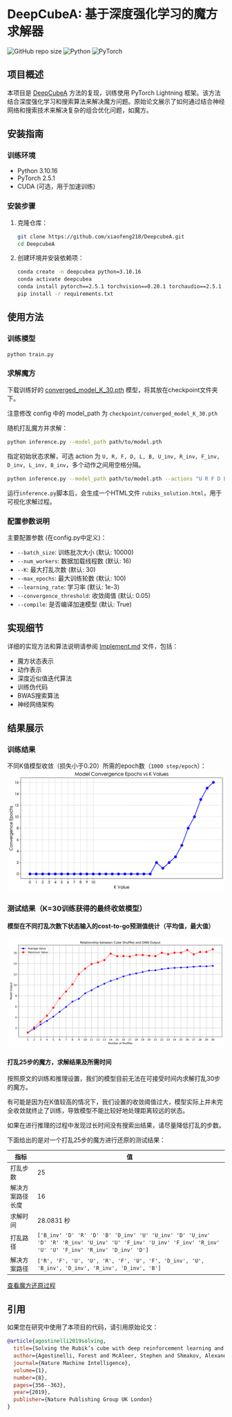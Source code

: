 # DeepCubeA: 基于深度强化学习的魔方求解器

![GitHub repo size](https://img.shields.io/github/repo-size/xiaofeng218/DeepcubeA)
![Python](https://img.shields.io/badge/python-3.10%2B-blue)
![PyTorch](https://img.shields.io/badge/pytorch-2.0%2B-orange)

## 项目概述

本项目是 [DeepCubeA](https://cse.sc.edu/~foresta/assets/files/SolvingTheRubiksCubeWithDeepReinforcementLearningAndSearch_Final.pdf) 方法的复现，训练使用 PyTorch Lightning 框架。该方法结合深度强化学习和搜索算法来解决魔方问题。原始论文展示了如何通过结合神经网络和搜索技术来解决复杂的组合优化问题，如魔方。

## 安装指南

### 训练环境

- Python 3.10.16
- PyTorch 2.5.1
- CUDA (可选，用于加速训练)

### 安装步骤

1. 克隆仓库：

   ```bash
   git clone https://github.com/xiaofeng218/DeepcubeA.git
   cd DeepcubeA
   ```

2. 创建环境并安装依赖项：

   ```bash
   conda create -n deepcubea python=3.10.16
   conda activate deepcubea
   conda install pytorch==2.5.1 torchvision==0.20.1 torchaudio==2.5.1 pytorch-cuda=12.1 -c pytorch -c nvidia
   pip install -r requirements.txt
   ```

## 使用方法

### 训练模型

```bash
python train.py
```

### 求解魔方

下载训练好的 [converged_model_K_30.pth](https://drive.google.com/file/d/1eb1SCPS4v-6LkPokrgWh0xfh6GcV_F_a/view?usp=drive_link) 模型，将其放在checkpoint文件夹下。

注意修改 config 中的 model_path 为 `checkpoint/converged_model_K_30.pth`

随机打乱魔方并求解：

```bash
python inference.py --model_path path/to/model.pth
```

指定初始状态求解，可选 action 为 `U, R, F, D, L, B, U_inv, R_inv, F_inv, D_inv, L_inv, B_inv`，多个动作之间用空格分隔。

```bash
python inference.py --model_path path/to/model.pth --actions "U R F D L_inv B_inv"
```

运行`inference.py`脚本后，会生成一个HTML文件 `rubiks_solution.html`，用于可视化求解过程。

### 配置参数说明

主要配置参数 (在config.py中定义)：

- `--batch_size`: 训练批次大小 (默认: 10000)
- `--num_workers`: 数据加载线程数 (默认: 16)
- `--K`: 最大打乱次数 (默认: 30)
- `--max_epochs`: 最大训练轮数 (默认: 100)
- `--learning_rate`: 学习率 (默认: 1e-3)
- `--convergence_threshold`: 收敛阈值 (默认: 0.05)
- `--compile`: 是否编译加速模型 (默认: True)

## 实现细节

详细的实现方法和算法说明请参阅 [Implement.md](Implement.md) 文件，包括：

- 魔方状态表示
- 动作表示
- 深度近似值迭代算法
- 训练伪代码
- BWAS搜索算法
- 神经网络架构

## 结果展示

### 训练结果

不同K值模型收敛（损失小于0.20）所需的epoch数（`1000 step/epoch`）：
  ![k_convergence_epochs](assets/k_convergence_epochs.png)

### 测试结果（K=30训练获得的最终收敛模型）

#### 模型在不同打乱次数下状态输入的cost-to-go预测值统计（平均值，最大值）

  ![model_output](assets/model_output_vs_shuffles.png)

#### 打乱25步的魔方，求解结果及所需时间

按照原文的训练和推理设置，我们的模型目前无法在可接受时间内求解打乱30步的魔方。

有可能是因为在K值较高的情况下，我们设置的收敛阈值过大，模型实际上并未完全收敛就终止了训练，导致模型不能比较好地处理距离较远的状态。

如果在进行推理的过程中发现过长时间没有搜索出结果，请尽量降低打乱的步数。

下面给出的是对一个打乱25步的魔方进行还原的测试结果：

| 指标 | 值 |
| --- | --- |
| 打乱步数 | 25 |
| 解决方案路径长度 | 16 |
| 求解时间 | 28.0831 秒 |
| 打乱路径 | `['B_inv' 'D' 'R' 'D' 'B' 'D_inv' 'U' 'U_inv' 'D' 'U_inv' 'D' 'R' 'R_inv' 'U_inv' 'U' 'F_inv' 'U_inv' 'F_inv' 'R_inv' 'U' 'U' 'F_inv' 'R_inv' 'D_inv' 'D']` |
| 解决方案路径 | `['R', 'F', 'U', 'U', 'R', 'F', 'U', 'F', 'D_inv', 'U', 'B_inv', 'D_inv', 'R_inv', 'D_inv', 'B']` |

[查看魔方还原过程](https://xiaofeng218.github.io/DeepcubeA/assets/rubiks_solution.html)

## 引用

如果您在研究中使用了本项目的代码，请引用原始论文：

```bibtex
@article{agostinelli2019solving,
  title={Solving the Rubik’s cube with deep reinforcement learning and search},
  author={Agostinelli, Forest and McAleer, Stephen and Shmakov, Alexander and Baldi, Pierre},
  journal={Nature Machine Intelligence},
  volume={1},
  number={8},
  pages={356--363},
  year={2019},
  publisher={Nature Publishing Group UK London}
}
```
